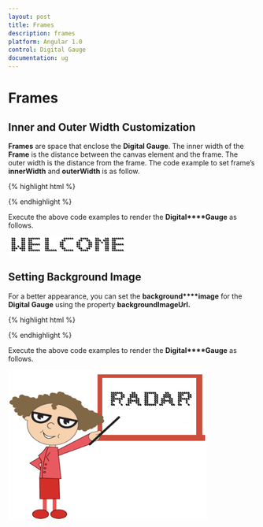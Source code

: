 ```yaml
---
layout: post
title: Frames
description: frames
platform: Angular 1.0
control: Digital Gauge
documentation: ug
---
```


# Frames

## Inner and Outer Width Customization

**Frames** are space that enclose the **Digital Gauge**. The inner width of the **Frame** is the distance between the canvas element and the frame. The outer width is the distance from the frame. The code example to set frame’s **innerWidth** and **outerWidth** is as follow.

{% highlight html %}

<html xmlns="http://www.w3.org/1999/xhtml" lang="en" ng-app="DigitalGaugeApp">
    <head>
        <title>Essential Studio for AngularJS: DigitalGauge</title>
        <!--CSS and Script file References -->
    </head>
    <body ng-controller="DigitalGaugeCtrl">
        <div id="digitalframe">
                 <ej-digitalgauge e-frame-innerwidth="6" e-frame-outerwidth="10" e-value="WELCOME">
                 </ej-digitalgauge>
        </div>
         <script>
        angular.module('DigitalGaugeApp', ['ejangular'])
        .controller('DigitalGaugeCtrl', function ($scope) {
         });
    </script>
    </body>
</html>



{% endhighlight %}



Execute the above code examples to render the **Digital****Gauge** as follows.

![](Frames_images/Frames_img1.png)



## Setting Background Image

For a better appearance, you can set the **background****image** for the **Digital Gauge** using the property **backgroundImageUrl.** 

{% highlight html %}

<html xmlns="http://www.w3.org/1999/xhtml" lang="en" ng-app="DigitalGaugeApp">
    <head>
        <title>Essential Studio for AngularJS: DigitalGauge</title>
        <!--CSS and Script file References -->
    </head>
    <body ng-controller="DigitalGaugeCtrl">
        <div id="digitalframe">
                 <ej-digitalgauge e-frame-backgroundimageurl="board3.jpg"  e-value="RADAR"
                 e-height="300">
                 <e-items>
                 <e-item e-position-x="95" e-position-y="10">
                 </e-item>
                 </e-items>
                 </ej-digitalgauge>
        </div>
        <script>
        angular.module('DigitalGaugeApp', ['ejangular'])
        .controller('DigitalGaugeCtrl', function ($scope) {
         });
    </script>
    </body>
</html>


{% endhighlight %}



Execute the above code examples to render the **Digital****Gauge** as follows.

![](Frames_images/Frames_img2.png)

